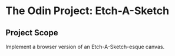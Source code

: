 # The Odin Project: Etch-A-Sketch

## Project Scope
Implement a browser version of an Etch-A-Sketch-esque canvas.

